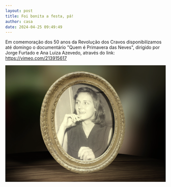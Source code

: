 ```yaml
---
layout: post
title: Foi bonita a festa, pá!
author: casa
date: 2024-04-25 09:49:49
---
```

E﻿m comemoração dos 50 anos da Revolução dos Cravos disponibilizamos até domingo o documentário "Quem é Primavera das Neves", dirigido por Jorge Furtado e Ana Luiza Azevedo, através do link: https://vimeo.com/213915617

![](/uploads/primavera-1.png)